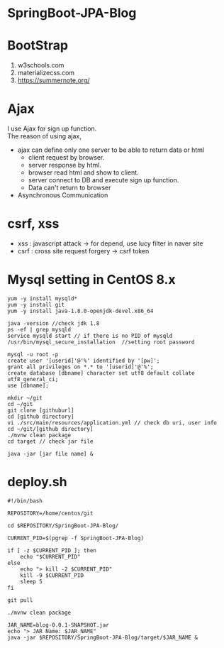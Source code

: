 # SpringBoot-JPA-Blog


# BootStrap
1. w3schools.com  
2. materializecss.com
3. https://summernote.org/


# Ajax
I use Ajax for sign up function.  
The reason of using ajax, 
  - ajax can define only one server to be able to return data or html  
    - client request by browser. 
    - server response by html.  
    - browser read html and show to client.  
    - server connect to DB and execute sign up function.
    - Data can't return to browser  
  - Asynchronous Communication

 # csrf, xss
  - xss : javascript attack -> for depend, use lucy filter in naver site
  - csrf : cross site request forgery -> csrf token
  
  
 # Mysql setting in CentOS 8.x
    yum -y install mysqld*  
    yum -y install git  
    yum -y install java-1.8.0-openjdk-devel.x86_64  
      
    java -version //check jdk 1.8  
    ps -ef | grep mysqld  
    service mysqld start // if there is no PID of mysqld  
    /usr/bin/mysql_secure_installation  //setting root password  
    
    mysql -u root -p  
    create user '[userid]'@'%' identified by '[pw]';  
    grant all privileges on *.* to '[userid]'@'%';  
    create database [dbname] character set utf8 default collate utf8_general_ci;  
    use [dbname];  
      
    mkdir ~/git  
    cd ~/git  
    git clone [githuburl]  
    cd [github directory]  
    vi ./src/main/resources/application.yml // check db uri, user info
    cd ~/git/[github directory]  
    ./mvnw clean package  
    cd target // check jar file
    
    java -jar [jar file name] &
 
# deploy.sh 
    #!/bin/bash  

    REPOSITORY=/home/centos/git

    cd $REPOSITORY/SpringBoot-JPA-Blog/

    CURRENT_PID=$(pgrep -f SpringBoot-JPA-Blog)

    if [ -z $CURRENT_PID ]; then
        echo "$CURRENT_PID"
    else
        echo "> kill -2 $CURRENT_PID"
        kill -9 $CURRENT_PID
        sleep 5
    fi

    git pull

    ./mvnw clean package

    JAR_NAME=blog-0.0.1-SNAPSHOT.jar
    echo "> JAR Name: $JAR_NAME"
    java -jar $REPOSITORY/SpringBoot-JPA-Blog/target/$JAR_NAME &

